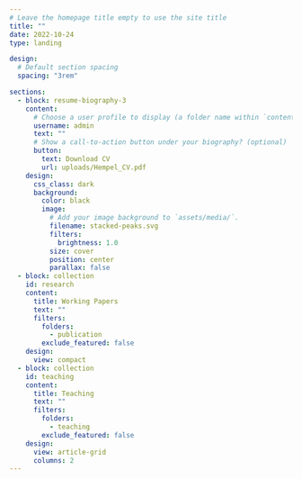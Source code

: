 ```yaml
---
# Leave the homepage title empty to use the site title
title: ""
date: 2022-10-24
type: landing

design:
  # Default section spacing
  spacing: "3rem"

sections:
  - block: resume-biography-3
    content:
      # Choose a user profile to display (a folder name within `content/authors/`)
      username: admin
      text: ""
      # Show a call-to-action button under your biography? (optional)
      button:
        text: Download CV
        url: uploads/Hempel_CV.pdf
    design:
      css_class: dark
      background:
        color: black
        image:
          # Add your image background to `assets/media/`.
          filename: stacked-peaks.svg
          filters:
            brightness: 1.0
          size: cover
          position: center
          parallax: false
  - block: collection
    id: research
    content:
      title: Working Papers
      text: ""
      filters:
        folders:
          - publication
        exclude_featured: false
    design:
      view: compact
  - block: collection
    id: teaching
    content:
      title: Teaching
      text: ""
      filters:
        folders:
          - teaching
        exclude_featured: false
    design:
      view: article-grid
      columns: 2
---
```

